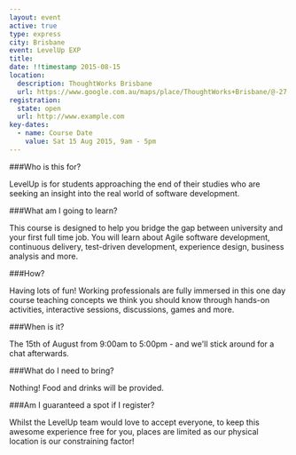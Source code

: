 ```yaml
---
layout: event
active: true
type: express
city: Brisbane
event: LevelUp EXP
title:
date: !!timestamp 2015-08-15
location:
  description: ThoughtWorks Brisbane
  url: https://www.google.com.au/maps/place/ThoughtWorks+Brisbane/@-27.4658244,153.02759,17z/data=!3m1!4b1!4m2!3m1!1s0x6b915a1d39376e4b:0xe3e3929e074caf21
registration:
  state: open
  url: http://www.example.com
key-dates:
  - name: Course Date
    value: Sat 15 Aug 2015, 9am - 5pm
---
```

###Who is this for?

LevelUp is for students approaching the end of their studies who are seeking an insight into the real world of software development.

###What am I going to learn?

This course is designed to help you bridge the gap between university and your first full time job. You will learn about Agile software development, continuous delivery, test-driven development, experience design, business analysis and more.

###How?

Having lots of fun! Working professionals are fully immersed in this one day course teaching concepts we think you should know through hands-on activities, interactive sessions, discussions, games and more.

###When is it?

The 15th of August from 9:00am to 5:00pm - and we'll stick around for a chat afterwards.

###What do I need to bring?

Nothing! Food and drinks will be provided.

###Am I guaranteed a spot if I register?

Whilst the LevelUp team would love to accept everyone, to keep this awesome experience free for you, places are limited as our physical location is our constraining factor!
